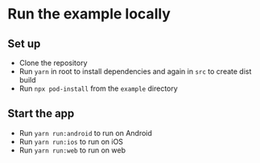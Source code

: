 # Run the example locally

## Set up

- Clone the repository 
- Run `yarn` in root to install dependencies and again in `src` to create dist build
- Run `npx pod-install` from the `example` directory

## Start the app

- Run `yarn run:android` to run on Android
- Run `yarn run:ios` to run on iOS
- Run `yarn run:web` to run on web
